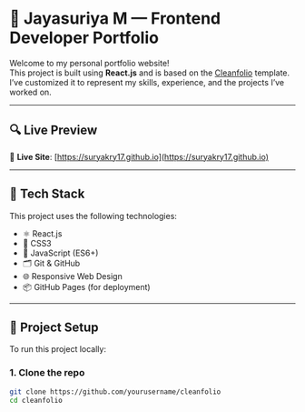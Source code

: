 # 💼 Jayasuriya M — Frontend Developer Portfolio

Welcome to my personal portfolio website!  
This project is built using **React.js** and is based on the [Cleanfolio](https://github.com/suryakry17/cleanfolio) template.  
I’ve customized it to represent my skills, experience, and the projects I’ve worked on.

---

## 🔍 Live Preview

📌 **Live Site**: [https://suryakry17.github.io](https://suryakry17.github.io)  


---

## 🚀 Tech Stack

This project uses the following technologies:

- ⚛️ React.js
- 🎨 CSS3
- 🧠 JavaScript (ES6+)
- 🗂 Git & GitHub
- 🌐 Responsive Web Design
- 📦 GitHub Pages (for deployment)

---

## 📁 Project Setup

To run this project locally:

### 1. Clone the repo

```bash
git clone https://github.com/yourusername/cleanfolio
cd cleanfolio
